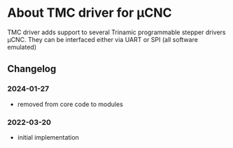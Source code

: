 # About TMC driver for µCNC

TMC driver adds support to several Trinamic programmable stepper drivers µCNC.
They can be interfaced either via UART or SPI (all software emulated)

## Changelog

### 2024-01-27

- removed from core code to modules

### 2022-03-20

- initial implementation
